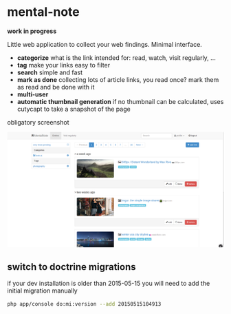 mental-note
===========

**work in progress**

Little web application to collect your web findings. Minimal interface.

- **categorize** what is the link intended for: read, watch, visit regularly, ...
- **tag** make your links easy to filter
- **search** simple and fast
- **mark as done** collecting lots of article links, you read once? mark them as read and be done with it
- **multi-user**
- **automatic thumbnail generation** if no thumbnail can be calculated, uses cutycapt to take a snapshot of the page

obligatory screenshot

![](docs/main-interface.png)

switch to doctrine migrations
-----------------------------

if your dev installation is older than 2015-05-15 you will need to add the initial migration manually

``` bash
php app/console do:mi:version --add 20150515104913
```

